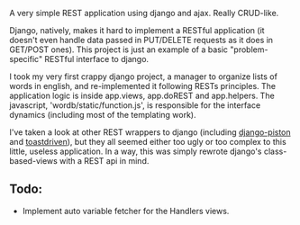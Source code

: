 A very simple REST application using django and ajax. Really CRUD-like.

Django, natively, makes it hard to implement a RESTful application (it doesn't even
handle data passed in PUT/DELETE requests as it does in GET/POST ones). This project
is just an example of a basic "problem-specific" RESTful interface to django.

I took my very first crappy django project, a manager to organize lists of words in
english, and re-implemented it following RESTs principles. The application logic is
inside app.views, app.doREST and app.helpers. The javascript, 'wordb/static/function.js',
is responsible for the interface dynamics (including most of the templating work).

I've taken a look at other REST wrappers to django (including [django-piston][1] and 
[toastdriven][2]), but they all seemed either too ugly or too complex to this little,
useless application. In a way, this was simply rewrote django's class-based-views with
a REST api in mind.

Todo:
-----
* Implement auto variable fetcher for the Handlers views.

  [1]: https://bitbucket.org/jespern/django-piston/wiki/Home "django-piston"
  [2]: https://github.com/toastdriven/django-tastypie "tastypie"
